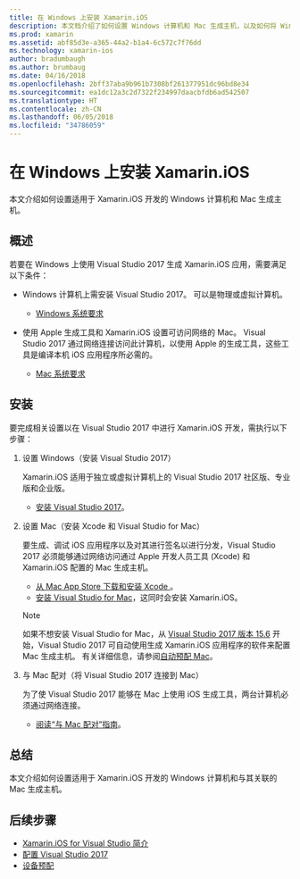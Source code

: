 ```yaml
---
title: 在 Windows 上安装 Xamarin.iOS
description: 本文档介绍了如何设置 Windows 计算机和 Mac 生成主机，以及如何将 Windows 与 Mac 配对，以便进行 Xamarin.iOS 开发。
ms.prod: xamarin
ms.assetid: abf85d3e-a365-44a2-b1a4-6c572c7f76dd
ms.technology: xamarin-ios
author: bradumbaugh
ms.author: brumbaug
ms.date: 04/16/2018
ms.openlocfilehash: 2bff37aba9b961b7308bf261377951dc96bd8e34
ms.sourcegitcommit: ea1dc12a3c2d7322f234997daacbfdb6ad542507
ms.translationtype: HT
ms.contentlocale: zh-CN
ms.lasthandoff: 06/05/2018
ms.locfileid: "34786059"
---
```

# <a name="installing-xamarinios-on-windows"></a>在 Windows 上安装 Xamarin.iOS

本文介绍如何设置适用于 Xamarin.iOS 开发的 Windows 计算机和 Mac 生成主机。

## <a name="overview"></a>概述

若要在 Windows 上使用 Visual Studio 2017 生成 Xamarin.iOS 应用，需要满足以下条件：
 
-  Windows 计算机上需安装 Visual Studio 2017。 可以是物理或虚拟计算机。
    - [Windows 系统要求](~/cross-platform/get-started/requirements.md#windows-requirements)
    
-  使用 Apple 生成工具和 Xamarin.iOS 设置可访问网络的 Mac。 Visual Studio 2017 通过网络连接访问此计算机，以使用 Apple 的生成工具，这些工具是编译本机 iOS 应用程序所必需的。 
    - [Mac 系统要求](~/cross-platform/get-started/requirements.md#macos-requirements)

## <a name="setup"></a>安装

要完成相关设置以在 Visual Studio 2017 中进行 Xamarin.iOS 开发，需执行以下步骤：

1. 设置 Windows（安装 Visual Studio 2017）

    Xamarin.iOS 适用于独立或虚拟计算机上的 Visual Studio 2017 社区版、专业版和企业版。
    
    - [安装 Visual Studio 2017](~/cross-platform/get-started/installation/windows.md)。

2. 设置 Mac（安装 Xcode 和 Visual Studio for Mac）

    要生成、调试 iOS 应用程序以及对其进行签名以进行分发，Visual Studio 2017 必须能够通过网络访问通过 Apple 开发人员工具 (Xcode) 和 Xamarin.iOS 配置的 Mac 生成主机。

    - [从 Mac App Store 下载和安装 Xcode ](https://itunes.apple.com/us/app/xcode/id497799835?mt=12)。 
    - [安装 Visual Studio for Mac](https://docs.microsoft.com/visualstudio/mac/installation)，这同时会安装 Xamarin.iOS。

    > [!NOTE] 
    > 如果不想安装 Visual Studio for Mac，从 [Visual Studio 2017 版本 15.6](https://docs.microsoft.com/visualstudio/releasenotes/vs2017-relnotes#automatic-macos-provisioning) 开始，Visual Studio 2017 可自动使用生成 Xamarin.iOS 应用程序的软件来配置 Mac 生成主机。 有关详细信息，请参阅[自动预配 Mac](~/ios/get-started/installation/windows/connecting-to-mac/index.md#automatic-mac-provisioning)。

3. 与 Mac 配对（将 Visual Studio 2017 连接到 Mac）

    为了使 Visual Studio 2017 能够在 Mac 上使用 iOS 生成工具，两台计算机必须通过网络连接。

    - [阅读“与 Mac 配对”指南](~/ios/get-started/installation/windows/connecting-to-mac/index.md)。

## <a name="summary"></a>总结

本文介绍如何设置适用于 Xamarin.iOS 开发的 Windows 计算机和与其关联的 Mac 生成主机。

## <a name="next-steps"></a>后续步骤

- [Xamarin.iOS for Visual Studio 简介](introduction-to-xamarin-ios-for-visual-studio.md)
- [配置 Visual Studio 2017](config-options.md)
- [设备预配](~/ios/get-started/installation/device-provisioning/index.md)
